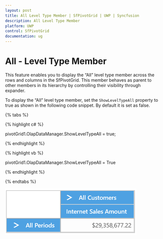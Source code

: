 ```yaml
---
layout: post
title: All Level Type Member | SfPivotGrid | UWP | Syncfusion
description: All Level Type Member
platform: UWP
control: SfPivotGrid
documentation: ug
---
```


# All - Level Type Member

This feature enables you to display the “All” level type member across the rows and columns in the SfPivotGrid. This member behaves as parent to other members in its hierarchy by controlling their visibility through expander.

To display the “All” level type member, set the `ShowLevelTypeAll` property to true as shown in the following code snippet. By default it is set as false.

{% tabs %}

{% highlight c# %}

pivotGrid1.OlapDataManager.ShowLevelTypeAll = true;

{% endhighlight %}

{% highlight vb %}

pivotGrid1.OlapDataManager.ShowLevelTypeAll = True

{% endhighlight %}

{% endtabs %}

![](All-Level-Type-Member_images/PivotGrid_AllTypeEnabled.png)